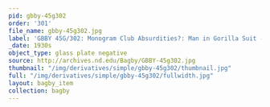 ```yaml
---
pid: gbby-45g302
order: '301'
file_name: gbby-45g302.jpg
label: 'GBBY 45G/302: Monogram Club Absurdities?: Man in Gorilla Suit - c1930s'
_date: 1930s
object_type: glass plate negative
source: http://archives.nd.edu/Bagby/GBBY-45g302.jpg
thumbnail: "/img/derivatives/simple/gbby-45g302/thumbnail.jpg"
full: "/img/derivatives/simple/gbby-45g302/fullwidth.jpg"
layout: bagby_item
collection: bagby
---
```

